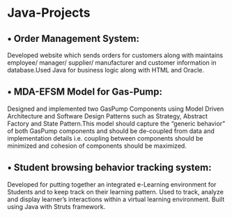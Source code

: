 # Java-Projects

## • Order Management System:  

Developed website which sends orders for customers along with maintains employee/ manager/ supplier/ manufacturer and customer information in database.Used Java for business logic along with HTML and Oracle.
    
## • MDA-EFSM Model for Gas-Pump:

Designed and implemented two GasPump Components using Model Driven Architecture and Software Design Patterns such as Strategy, Abstract Factory and State Pattern.This model should capture the “generic behavior” of both GasPump components and should be de-coupled from data and implementation details i.e. coupling between components should be minimized and cohesion of components should be maximized.

## • Student browsing behavior tracking system:

Developed for putting together an integrated e-Learning environment for Students and to keep track on their learning pattern. Used to track, analyze and display learner’s interactions within a virtual learning environment. Built using Java with Struts framework. 



